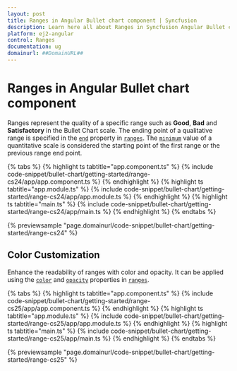 ```yaml
---
layout: post
title: Ranges in Angular Bullet chart component | Syncfusion
description: Learn here all about Ranges in Syncfusion Angular Bullet chart component of Syncfusion Essential JS 2 and more.
platform: ej2-angular
control: Ranges 
documentation: ug
domainurl: ##DomainURL##
---
```

<!-- markdownlint-disable MD036 -->

# Ranges in Angular Bullet chart component

Ranges represent the quality of a specific range such as **Good**, **Bad** and **Satisfactory** in the Bullet Chart scale. The ending point of a qualitative range is specified in the [`end`](https://ej2.syncfusion.com/angular/documentation/api/bullet-chart/rangeModel/#end) property in [`ranges`](https://ej2.syncfusion.com/angular/documentation/api/bullet-chart/#ranges). The [`minimum`](https://ej2.syncfusion.com/angular/documentation/api/bullet-chart/#minimum) value of a quantitative scale is considered the starting point of the first range or the previous range end point.

{% tabs %}
{% highlight ts tabtitle="app.component.ts" %}
{% include code-snippet/bullet-chart/getting-started/range-cs24/app/app.component.ts %}
{% endhighlight %}
{% highlight ts tabtitle="app.module.ts" %}
{% include code-snippet/bullet-chart/getting-started/range-cs24/app/app.module.ts %}
{% endhighlight %}
{% highlight ts tabtitle="main.ts" %}
{% include code-snippet/bullet-chart/getting-started/range-cs24/app/main.ts %}
{% endhighlight %}
{% endtabs %}
  
{% previewsample "page.domainurl/code-snippet/bullet-chart/getting-started/range-cs24" %}

## Color Customization

Enhance the readability of ranges with color and opacity. It can be applied using the [`color`](https://ej2.syncfusion.com/angular/documentation/api/bullet-chart/rangeModel/#color) and [`opacity`](https://ej2.syncfusion.com/angular/documentation/api/bullet-chart/rangeModel/#opacity) properties in [`ranges`](https://ej2.syncfusion.com/angular/documentation/api/bullet-chart/#ranges).

{% tabs %}
{% highlight ts tabtitle="app.component.ts" %}
{% include code-snippet/bullet-chart/getting-started/range-cs25/app/app.component.ts %}
{% endhighlight %}
{% highlight ts tabtitle="app.module.ts" %}
{% include code-snippet/bullet-chart/getting-started/range-cs25/app/app.module.ts %}
{% endhighlight %}
{% highlight ts tabtitle="main.ts" %}
{% include code-snippet/bullet-chart/getting-started/range-cs25/app/main.ts %}
{% endhighlight %}
{% endtabs %}
  
{% previewsample "page.domainurl/code-snippet/bullet-chart/getting-started/range-cs25" %}
